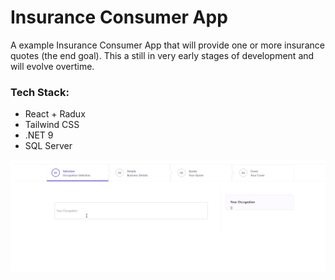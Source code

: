 # Insurance Consumer App 

A example Insurance Consumer App that will provide one or more insurance quotes (the end goal). This a still in very early stages of development and will evolve overtime.

### Tech Stack:

- React + Radux
- Tailwind CSS
- .NET 9
- SQL Server

![](readme/2024-10-13_20h51_17.gif)
